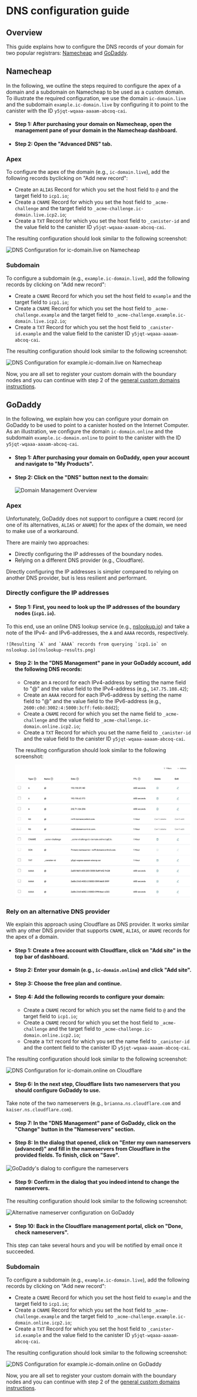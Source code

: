 # DNS configuration guide

## Overview
This guide explains how to configure the DNS records of your domain for two popular
registrars: [Namecheap](#namecheap) and [GoDaddy](#godaddy).

## Namecheap

In the following, we outline the steps required to configure the apex of a domain and
a subdomain on Namecheap to be used as a custom domain. To illustrate the required
configuration, we use the domain `ic-domain.live` and the subdomain `example.ic-domain.live`
by configuring it to point to the canister with the ID `y5jqt-wqaaa-aaaam-abcoq-cai`.

- #### Step 1: After purchasing your domain on Namecheap, open the management pane of your domain in the Namecheap dashboard.

- #### Step 2: Open the "Advanced DNS" tab.

### Apex
To configure the apex of the domain (e.g., `ic-domain.live`), add the following records byclicking on "Add new record":
  * Create an `ALIAS` Record for which you set the host field to `@` and the target field to `icp1.io`;
  * Create a `CNAME` Record for which you set the host field to `_acme-challenge` and the target field to `_acme-challenge.ic-domain.live.icp2.io`;
  * Create a `TXT` Record for which you set the host field to `_canister-id` and the value field to the canister ID `y5jqt-wqaaa-aaaam-abcoq-cai`.

  The resulting configuration should look similar to the following screenshot:

  ![DNS Configuration for `ic-domain.live` on Namecheap](namecheap-apex.png)

### Subdomain
To configure a subdomain (e.g., `example.ic-domain.live`), add the following records by clicking on "Add new record":
  * Create a `CNAME` Record for which you set the host field to `example` and the target field to `icp1.io`;
  * Create a `CNAME` Record for which you set the host field to `_acme-challenge.example` and the target field to `_acme-challenge.example.ic-domain.live.icp2.io`;
  * Create a `TXT` Record for which you set the host field to `_canister-id.example` and the value field to the canister ID `y5jqt-wqaaa-aaaam-abcoq-cai`.

  The resulting configuration should look similar to the following screenshot:

  ![DNS Configuration for `example.ic-domain.live` on Namecheap](namecheap-subdomain.png)

Now, you are all set to register your custom domain with the boundary nodes and you can continue with step 2 of the [general custom domains instructions](custom-domain.md#custom-domains-on-the-boundary-nodes).

## GoDaddy

In the following, we explain how you can configure your domain on GoDaddy to
be used to point to a canister hosted on the Internet Computer. As an illustration,
we configure the domain `ic-domain.online` and the subdomain `example.ic-domain.online`
to point to the canister with the ID `y5jqt-wqaaa-aaaam-abcoq-cai`.

- #### Step 1: After purchasing your domain on GoDaddy, open your account and navigate to "My Products".

- #### Step 2: Click on the "DNS" button next to the domain:

    ![Domain Management Overview](godaddy-overview.png)

### Apex

Unfortunately, GoDaddy does not support to configure a `CNAME` record (or one of its alternatives, `ALIAS` or `ANAME`) for the apex of the domain, we need to make use of a workaround.

  There are mainly two approaches:

  - Directly configuring the IP addresses of the boundary nodes.
  - Relying on a different DNS provider (e.g., Cloudflare).

Directly configuring the IP addresses is simpler compared to relying on another
DNS provider, but is less resilient and performant.

  ### Directly configure the IP addresses

  - #### Step 1: First, you need to look up the IP addresses of the boundary nodes (`icp1.io`). 
  To this end, use an online DNS lookup service (e.g., [nslookup.io](https://nslookup.io))
  and take a note of the IPv4- and IPv6-addresses, the `A` and `AAAA` records, respectively.

    ![Resulting `A` and `AAAA` records from querying `icp1.io` on nslookup.io](nslookup-results.png)

  - #### Step 2: In the "DNS Management" pane in your GoDaddy account, add the following DNS records:

    * Create an `A` record for each IPv4-address by setting the name field
    to "@" and the value field to the IPv4-address (e.g., `147.75.108.42`);
    * Create an `AAAA` record for each IPv6-address by setting the name field
    to "@" and the value field to the IPv6-address (e.g., `2600:c0d:3002:4:5000:3cff:fe6b:8dd2`);
    * Create a `CNAME` record for which you set the name field to `_acme-challenge` and the value field to `_acme-challenge.ic-domain.online.icp2.io`;
    * Create a `TXT` Record for which you set the name field to `_canister-id` and the value field to the canister ID `y5jqt-wqaaa-aaaam-abcoq-cai`.

    The resulting configuration should look similar to the following screenshot:

    ![DNS Configuration for `ic-domain.online` on GoDaddy](godaddy-apex-ips.png)

### Rely on an alternative DNS provider

We explain this approach using Cloudflare as DNS provider. It works similar
with any other DNS provider that supports `CNAME`, `ALIAS`, or `ANAME` records
for the apex of a domain.

  - #### Step 1: Create a free account with Cloudflare, click on "Add site" in the top bar of dashboard.

  - #### Step 2: Enter your domain (e.g., `ic-domain.online`) and click "Add site".

  - #### Step 3: Choose the free plan and continue.

  - #### Step 4: Add the following records to configure your domain:
    * Create a `CNAME` record for which you set the name field to `@` and the
    target field to `icp1.io`;
    * Create a `CNAME` record for which you set the host field to `_acme-challenge` and the target field to `_acme-challenge.ic-domain.online.icp2.io`;
    * Create a `TXT` record for which you set the name field to `_canister-id` and the content field to the canister ID `y5jqt-wqaaa-aaaam-abcoq-cai`.

  The resulting configuration should look similar to the following screenshot:

  ![DNS Configuration for `ic-domain.online` on Cloudflare](cloudflare-apex.png)

  - #### Step 6: In the next step, Cloudflare lists two nameservers that you should configure GoDaddy to use. 
  Take note of the two nameservers (e.g., `brianna.ns.cloudflare.com` and `kaiser.ns.cloudflare.com`).

  - #### Step 7: In the "DNS Management" pane of GoDaddy, click on the "Change" button in the "Nameservers" section.

  - #### Step 8: In the dialog that opened, click on "Enter my own nameservers (advanced)" and fill in the nameservers from Cloudflare in the provided fields. To finish, click on "Save".

  ![GoDaddy's dialog to configure the nameservers](godaddy-ns-dialog.png)

  - #### Step 9: Confirm in the dialog that you indeed intend to change the nameservers.
  The resulting configuration should look similar to the following screenshot:

  ![Alternative nameserver configuration on GoDaddy](godaddy-ns-configured.png)

  - #### Step 10: Back in the Cloudflare management portal, click on "Done, check nameservers".
  This step can take several hours and you will be notified by email once it
  succeeded.


### Subdomain
To configure a subdomain (e.g., `example.ic-domain.live`), add the following records by clicking on "Add new record":
  * Create a `CNAME` Record for which you set the host field to `example` and the target field to `icp1.io`;
  * Create a `CNAME` Record for which you set the host field to `_acme-challenge.example` and the target field to `_acme-challenge.example.ic-domain.online.icp2.io`;
  * Create a `TXT` Record for which you set the host field to `_canister-id.example` and the value field to the canister ID `y5jqt-wqaaa-aaaam-abcoq-cai`.

  The resulting configuration should look similar to the following screenshot:

  ![DNS Configuration for `example.ic-domain.online` on GoDaddy](godaddy-subdomain.png)


Now, you are all set to register your custom domain with the boundary nodes and you can continue with step 2 of the [general custom domains instructions](custom-domain.md#custom-domains-on-the-boundary-nodes).
